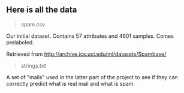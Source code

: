 ## Here is all the data

>spam.csv

Our initial dataset. Contains 57 attributes and 4601 samples. Comes prelabeled.

Retrieved from http://archive.ics.uci.edu/ml/datasets/Spambase/

>strings.txt

A set of "mails" used in the latter part of the project to see if they can correctly predict what is real mail and what is spam.